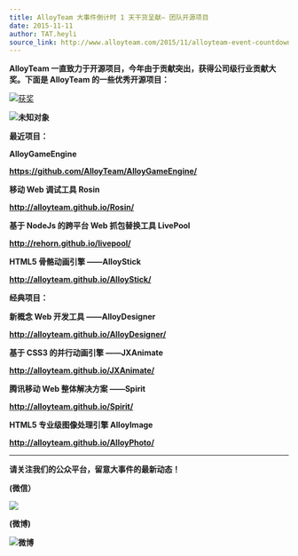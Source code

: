 ```yaml
---
title: AlloyTeam 大事件倒计时 1 天干货呈献– 团队开源项目
date: 2015-11-11
author: TAT.heyli
source_link: http://www.alloyteam.com/2015/11/alloyteam-event-countdown-1-day-dry-present-team-open-source-project/
---
```


<!-- {% raw %} - for jekyll -->

**AlloyTeam 一直致力于开源项目，今年由于贡献突出，获得公司级行业贡献大奖。下面是 AlloyTeam 的一些优秀开源项目：**

[![获奖](http://www.alloyteam.com/wp-content/uploads/2015/11/获奖.jpg)](http://www.alloyteam.com/wp-content/uploads/2015/11/获奖.jpg)

**![未知对象](https://lh5.googleusercontent.com/Ya1L9GsN8CP4j8pyT9-HuHeHiXJu6NWWv4V6B12uV0c5eTRiEZUk5v8ZlQsbqnmmYmx-dD1xQyJO2goGeZQ-rdanzXIjnPVPAd80ZhVepnq9PGRYqispDtgEthulkybvaaFlItLf "未知对象")**

**最近项目：**

**AlloyGameEngine**

**<https://github.com/AlloyTeam/AlloyGameEngine/>**

**移动 Web 调试工具 Rosin**

**<http://alloyteam.github.io/Rosin/>**

**基于 NodeJs 的跨平台 Web 抓包替换工具 LivePool**

**<http://rehorn.github.io/livepool/>**

**HTML5 骨骼动画引擎 ——AlloyStick**

**<http://alloyteam.github.io/AlloyStick/>**

**经典项目：**

**新概念 Web 开发工具 ——AlloyDesigner**

**<http://alloyteam.github.io/AlloyDesigner/>**

**基于 CSS3 的并行动画引擎 ——JXAnimate**

**<http://alloyteam.github.io/JXAnimate/>**

**腾讯移动 Web 整体解决方案 ——Spirit**

**<http://alloyteam.github.io/Spirit/>**

**HTML5 专业级图像处理引擎 AlloyImage**

**<http://alloyteam.github.io/AlloyPhoto/>**

* * *

**请关注我们的公众平台，留意大事件的最新动态！**

**(微信）**

**![](https://lh6.googleusercontent.com/5jdElRkafel8uCS9SRcEJvkMdWwsGn1gebJgKumpCJ6AF8lWJsAWjaAulyxUJczAnL7bFyQDNWJkOfuCxfIC_qiHakgALTfr0DTZ6loO6_gOdTSdPUZ7PTQEs0C_OuSputqkbOAQ)**

**​(微博)**

**![微博](https://lh5.googleusercontent.com/FdgxbqxjVfl7e7n_6BjYpe7IaMaXeJ21UdUwuNo6kU3jF7XqZWqCrxRONDI6HV2PPfm06j4CSl4h7UXvyjHeRrEGm2huI0QywHMyEA8fOQxIRMPo2J7UffvKttwPTi1fKU_aPIs2)**


<!-- {% endraw %} - for jekyll -->